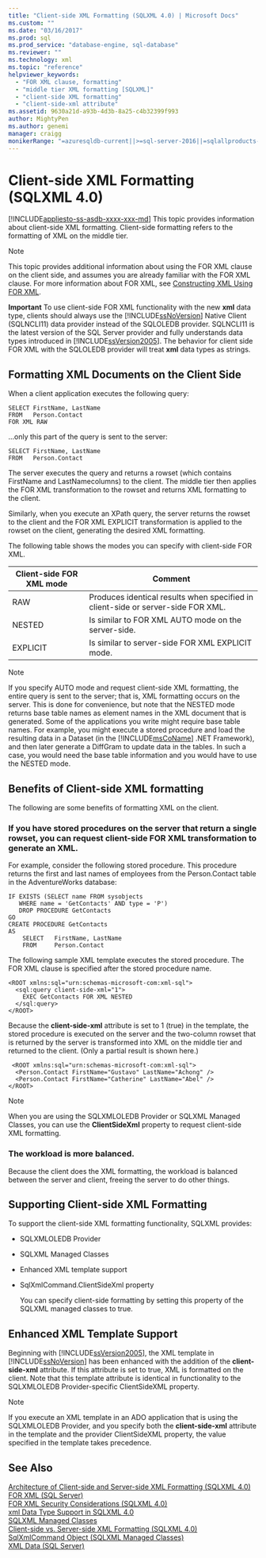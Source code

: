 ```yaml
---
title: "Client-side XML Formatting (SQLXML 4.0) | Microsoft Docs"
ms.custom: ""
ms.date: "03/16/2017"
ms.prod: sql
ms.prod_service: "database-engine, sql-database"
ms.reviewer: ""
ms.technology: xml
ms.topic: "reference"
helpviewer_keywords: 
  - "FOR XML clause, formatting"
  - "middle tier XML formatting [SQLXML]"
  - "client-side XML formatting"
  - "client-side-xml attribute"
ms.assetid: 9630a21d-a93b-4d3b-8a25-c4b32399f993
author: MightyPen
ms.author: genemi
manager: craigg
monikerRange: "=azuresqldb-current||>=sql-server-2016||=sqlallproducts-allversions||>=sql-server-linux-2017||=azuresqldb-mi-current"
---
```

# Client-side XML Formatting (SQLXML 4.0)
[!INCLUDE[appliesto-ss-asdb-xxxx-xxx-md](../../../includes/appliesto-ss-asdb-xxxx-xxx-md.md)]
  This topic provides information about client-side XML formatting. Client-side formatting refers to the formatting of XML on the middle tier.  
  
> [!NOTE]  
>  This topic provides additional information about using the FOR XML clause on the client side, and assumes you are already familiar with the FOR XML clause. For more information about FOR XML, see [Constructing XML Using FOR XML](../../../relational-databases/xml/for-xml-sql-server.md).  
  
 **Important** To use client-side FOR XML functionality with the new **xml** data type, clients should always use the [!INCLUDE[ssNoVersion](../../../includes/ssnoversion-md.md)] Native Client (SQLNCLI11) data provider instead of the SQLOLEDB provider. SQLNCLI11 is the latest version of the SQL Server provider and fully understands data types introduced in [!INCLUDE[ssVersion2005](../../../includes/ssversion2005-md.md)]. The behavior for client side FOR XML with the SQLOLEDB provider will treat **xml** data types as strings.  
  
## Formatting XML Documents on the Client Side  
 When a client application executes the following query:  
  
```  
SELECT FirstName, LastName  
FROM   Person.Contact  
FOR XML RAW  
```  
  
 ...only this part of the query is sent to the server:  
  
```  
SELECT FirstName, LastName  
FROM   Person.Contact  
```  
  
 The server executes the query and returns a rowset (which contains FirstName and LastNamecolumns) to the client. The middle tier then applies the FOR XML transformation to the rowset and returns XML formatting to the client.  
  
 Similarly, when you execute an XPath query, the server returns the rowset to the client and the FOR XML EXPLICIT transformation is applied to the rowset on the client, generating the desired XML formatting.  
  
 The following table shows the modes you can specify with client-side FOR XML.  
  
|Client-side FOR XML mode|Comment|  
|-------------------------------|-------------|  
|RAW|Produces identical results when specified in client-side or server-side FOR XML.|  
|NESTED|Is similar to FOR XML AUTO mode on the server-side.|  
|EXPLICIT|Is similar to server-side FOR XML EXPLICIT mode.|  
  
> [!NOTE]  
>  If you specify AUTO mode and request client-side XML formatting, the entire query is sent to the server; that is, XML formatting occurs on the server. This is done for convenience, but note that the NESTED mode returns base table names as element names in the XML document that is generated. Some of the applications you write might require base table names. For example, you might execute a stored procedure and load the resulting data in a Dataset (in the [!INCLUDE[msCoName](../../../includes/msconame-md.md)] .NET Framework), and then later generate a DiffGram to update data in the tables. In such a case, you would need the base table information and you would have to use the NESTED mode.  
  
## Benefits of Client-side XML formatting  
 The following are some benefits of formatting XML on the client.  
  
### If you have stored procedures on the server that return a single rowset, you can request client-side FOR XML transformation to generate an XML.  
 For example, consider the following stored procedure. This procedure returns the first and last names of employees from the Person.Contact table in the AdventureWorks database:  
  
```  
IF EXISTS (SELECT name FROM sysobjects  
   WHERE name = 'GetContacts' AND type = 'P')  
   DROP PROCEDURE GetContacts  
GO  
CREATE PROCEDURE GetContacts  
AS  
    SELECT   FirstName, LastName  
    FROM     Person.Contact  
```  
  
 The following sample XML template executes the stored procedure. The FOR XML clause is specified after the stored procedure name.  
  
```  
<ROOT xmlns:sql="urn:schemas-microsoft-com:xml-sql">  
  <sql:query client-side-xml="1">  
    EXEC GetContacts FOR XML NESTED  
  </sql:query>  
</ROOT>  
```  
  
 Because the **client-side-xml** attribute is set to 1 (true) in the template, the stored procedure is executed on the server and the two-column rowset that is returned by the server is transformed into XML on the middle tier and returned to the client. (Only a partial result is shown here.)  
  
```  
 <ROOT xmlns:sql="urn:schemas-microsoft-com:xml-sql">  
  <Person.Contact FirstName="Gustavo" LastName="Achong" />   
  <Person.Contact FirstName="Catherine" LastName="Abel" />  
</ROOT>  
```  
  
> [!NOTE]  
>  When you are using the SQLXMLOLEDB Provider or SQLXML Managed Classes, you can use the **ClientSideXml** property to request client-side XML formatting.  
  
### The workload is more balanced.  
 Because the client does the XML formatting, the workload is balanced between the server and client, freeing the server to do other things.  
  
## Supporting Client-side XML Formatting  
 To support the client-side XML formatting functionality, SQLXML provides:  
  
-   SQLXMLOLEDB Provider  
  
-   SQLXML Managed Classes  
  
-   Enhanced XML template support  
  
-   SqlXmlCommand.ClientSideXml property  
  
     You can specify client-side formatting by setting this property of the SQLXML managed classes to true.  
  
## Enhanced XML Template Support  
 Beginning with [!INCLUDE[ssVersion2005](../../../includes/ssversion2005-md.md)], the XML template in [!INCLUDE[ssNoVersion](../../../includes/ssnoversion-md.md)] has been enhanced with the addition of the **client-side-xml** attribute. If this attribute is set to true, XML is formatted on the client. Note that this template attribute is identical in functionality to the SQLXMLOLEDB Provider-specific ClientSideXML property.  
  
> [!NOTE]  
>  If you execute an XML template in an ADO application that is using the SQLXMLOLEDB Provider, and you specify both the **client-side-xml** attribute in the template and the provider ClientSideXML property, the value specified in the template takes precedence.  
  
## See Also  
 [Architecture of Client-side and Server-side XML Formatting &#40;SQLXML 4.0&#41;](../../../relational-databases/sqlxml/formatting/architecture-of-client-side-and-server-side-xml-formatting-sqlxml-4-0.md)   
 [FOR XML &#40;SQL Server&#41;](../../../relational-databases/xml/for-xml-sql-server.md)   
 [FOR XML Security Considerations &#40;SQLXML 4.0&#41;](../../../relational-databases/sqlxml-annotated-xsd-schemas-xpath-queries/security/for-xml-security-considerations-sqlxml-4-0.md)   
 [xml Data Type Support in SQLXML 4.0](../../../relational-databases/sqlxml/xml-data-type-support-in-sqlxml-4-0.md)   
 [SQLXML Managed Classes](../../../relational-databases/sqlxml-annotated-xsd-schemas-xpath-queries/net-framework-classes/sqlxml-4-0-net-framework-support-managed-classes.md)   
 [Client-side vs. Server-side XML Formatting &#40;SQLXML 4.0&#41;](../../../relational-databases/sqlxml/formatting/client-side-vs-server-side-xml-formatting-sqlxml-4-0.md)   
 [SqlXmlCommand Object &#40;SQLXML Managed Classes&#41;](../../../relational-databases/sqlxml-annotated-xsd-schemas-xpath-queries/net-framework-classes/sqlxml-managed-classes-sqlxmlcommand-object.md)   
 [XML Data &#40;SQL Server&#41;](../../../relational-databases/xml/xml-data-sql-server.md)  
  
  
